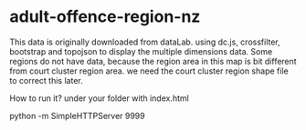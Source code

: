 adult-offence-region-nz
=======================

This data is originally downloaded from dataLab. using dc.js, crossfilter, bootstrap and topojson to display the multiple dimensions data. Some regions do not have data, because the region area in this map is bit different from court cluster region area. we need the court cluster region shape file to correct this later. 

How to run it? under your folder with index.html

python -m SimpleHTTPServer 9999
